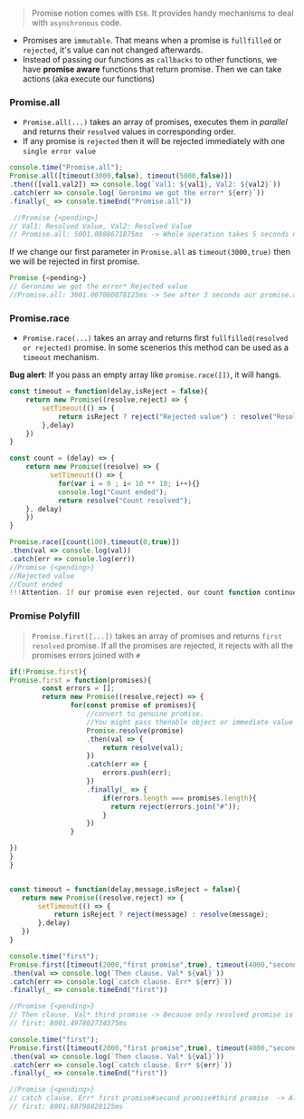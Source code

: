 > Promise notion comes with `ES6`. It provides handy mechanisms to deal with `asynchronous` code.

- Promises are `immutable`. That means when a promise is `fullfilled` or `rejected`, it's value can not changed afterwards.
- Instead of passing our functions as `callbacks` to other functions, we have **promise aware** functions that return promise. Then we can take actions
(aka execute our functions)

### Promise.all
- `Promise.all(...)` takes an array of promises, executes them in _parallel_ and returns their `resolved` values in corresponding order.
- If any promise is `rejected` then it will be rejected immediately with one `single error value`

```javascript
console.time("Promise.all");
Promise.all([timeout(3000,false), timeout(5000,false)])
.then(([val1,val2]) => console.log(`Val1: ${val1}, Val2: ${val2}`))
.catch(err => console.log(`Geronimo we got the error* ${err}`))
.finally(_ => console.timeEnd("Promise.all"))

 //Promise {<pending>}
// Val1: Resolved Value, Val2: Resolved Value
// Promise.all: 5001.0888671875ms  -> Whole operation takes 5 seconds not 8 seconds.
```
If we change our first parameter in `Promise.all` as `timeout(3000,true)` then we will be rejected in first promise.

```javascript
Promise {<pending>}
// Geronimo we got the error* Rejected value
//Promise.all: 3001.007080078125ms -> See after 3 seconds our promise.all finished. 
```

### Promise.race
- `Promise.race(...)` takes an array and returns first `fullfilled(resolved or rejected)` promise. In some scenerios this method can be used as a `timeout` mechanism.

**Bug alert**: If you pass an empty array like `promise.race([])`, it will hangs.

```javascript
const timeout = function(delay,isReject = false){
    return new Promise((resolve,reject) => {
        setTimeout(() => {
            return isReject ? reject("Rejected value") : resolve("Resolved Value");
        },delay)
    })
}

const count = (delay) => {
    return new Promise((resolve) => {
          setTimeout(() => {
            for(var i = 0 ; i< 10 ** 10; i++){}
            console.log("Count ended");
            return resolve("Count resolved");
    }, delay)
    })     
}

Promise.race([count(100),timeout(0,true)])
.then(val => console.log(val))
.catch(err => console.log(err))
//Promise {<pending>} 
//Rejected value
//Count ended 
!!!Attention. If our promise even rejected, our count function continues to work.
```

### Promise Polyfill
 > `Promise.first([...])` takes an array of promises and returns `first resolved` promise. If all the promises are rejected, it rejects with all the promises errors
 joined with `#`
 
 ```javascript
 if(!Promise.first){
 Promise.first = function(promises){        
         const errors = [];
         return new Promise((resolve,reject) => {               
                for(const promise of promises){
                    //convert to genuine promise.
                    //You might pass thenable object or immediate value to pass
                    Promise.resolve(promise) 
                    .then(val => {                        
                        return resolve(val);
                    })
                    .catch(err => {
                        errors.push(err);
                    })
                    .finally(_ => {
                        if(errors.length === promises.length){
                          return reject(errors.join("#"));
                        }
                    })
                }                               

})
}
 }
 
 
 const timeout = function(delay,message,isReject = false){
    return new Promise((resolve,reject) => {
        setTimeout(() => {
            return isReject ? reject(message) : resolve(message);
        },delay)
    })
}

console.time("first");
Promise.first([timeout(2000,"first promise",true), timeout(4000,"second promise",true), timeout(8000,"third promise",false)])
.then(val => console.log(`Then clause. Val* ${val}`))
.catch(err => console.log(`catch clause. Err* ${err}`))
.finally(_ => console.timeEnd("first"))

 //Promise {<pending>}
// Then clause. Val* third promise -> Because only resolved promise is third promise
// first: 8001.497802734375ms

console.time("first");
Promise.first([timeout(2000,"first promise",true), timeout(4000,"second promise",true), timeout(8000,"third promise",true)])
.then(val => console.log(`Then clause. Val* ${val}`))
.catch(err => console.log(`catch clause. Err* ${err}`))
.finally(_ => console.timeEnd("first"))
 
//Promise {<pending>}
// catch clause. Err* first promise#second promise#third promise  -> All promises are rejected, return their errors
// first: 8001.68798828125ms

 ```

